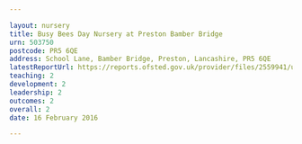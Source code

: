 ```yaml
---

layout: nursery
title: Busy Bees Day Nursery at Preston Bamber Bridge
urn: 503750
postcode: PR5 6QE
address: School Lane, Bamber Bridge, Preston, Lancashire, PR5 6QE
latestReportUrl: https://reports.ofsted.gov.uk/provider/files/2559941/urn/503750.pdf
teaching: 2
development: 2
leadership: 2
outcomes: 2
overall: 2
date: 16 February 2016

---
```

